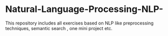 # Natural-Language-Processing-NLP-
This repository includes all exercises based on NLP like preprocessing techniques, semantic search , one mini project etc.
